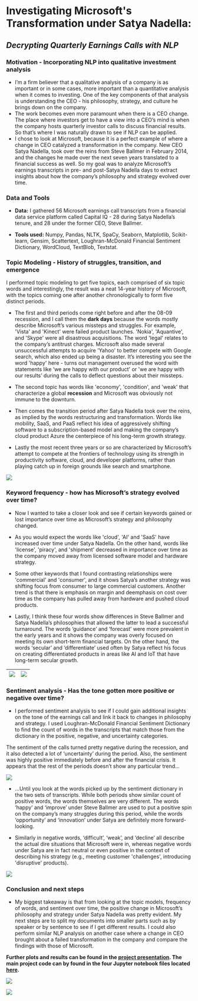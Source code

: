# Investigating Microsoft's Transformation under Satya Nadella:
## *Decrypting Quarterly Earnings Calls with NLP*

### Motivation - Incorporating NLP into qualitative investment analysis

- I’m a firm believer that a qualitative analysis of a company is as important or in some cases, more important than a quantitative analysis when it comes to investing.  One of the key components of that analysis is understanding the CEO - his philosophy, strategy, and culture he brings down on the company. 
- The work becomes even more paramount when there is a CEO change.  The place where investors get to have a view into a CEO’s mind is when the company hosts quarterly investor calls to discuss financial results.  So that’s where I was naturally drawn to see if NLP can be applied. 
- I chose to look at Microsoft, because it is a perfect example of where a change in CEO catalyzed a transformation in the company.  New CEO Satya Nadella, took over the reins from Steve Ballmer in February 2014, and the changes he made over the next seven years translated to a financial success as well. So my goal was to analyze Microsoft’s earnings transcripts in pre- and post-Satya Nadella days to extract insights about how the company’s philosophy and strategy evolved over time.

### Data and Tools 

- **Data:** I gathered 56 Microsoft earnings call transcripts from a financial data service platform called Capital IQ - 28 during Satya Nadella’s tenure, and 28 under the former CEO, Steve Ballmer.
 
- **Tools used:** Numpy, Pandas, NLTK, SpaCy, Seaborn, Matplotlib, Scikit-learn, Gensim, Scattertext, Loughran-McDonald Financial Sentiment Dictionary, WordCloud, TextBlob, Textstat.

### Topic Modeling - History of struggles, transition, and emergence

I performed topic modeling to get five topics, each comprised of six topic words and interestingly, the result was a neat 14-year history of Microsoft, with the topics coming one after another chronologically to form five distinct periods.

- The first and third periods come right before and after the 08-09 recession, and I call them the **dark days** because the words mostly describe Microsoft’s various missteps and struggles.  For example, 'Vista' and 'Kinect' were failed product launches.  'Nokia', 'Aquantive', and 'Skype' were all disastrous acquisitions.  The word 'legal' relates to the company’s antitrust charges.  Microsoft also made several unsuccessful attempts to acquire 'Yahoo' to better compete with Google search, which also ended up being a disaster.  It’s interesting you see the word 'happy' here - turns out management overused the word with statements like ‘we are happy with our product' or 'we are happy with our results’ during the calls to deflect questions about their missteps.

- The second topic has words like 'economy', 'condition', and 'weak' that characterize a global **recession** and Microsoft was obviously not immune to the downturn.

- Then comes the transition period after Satya Nadella took over the reins, as implied by the words restructuring and transformation.  Words like mobility, SaaS, and PaaS reflect his idea of aggressively shifting software to a subscription-based model and making the company’s cloud product Azure the centerpiece of his long-term growth strategy.  

- Lastly the most recent three years or so are characterized by Microsoft’s attempt to compete at the frontiers of technology using its strength in productivity software, cloud, and developer platforms, rather than playing catch up in foreign grounds like search and smartphone.

![](Charts/topic_modeling_ppt.png)

### Keyword frequency - how has Microsoft’s strategy evolved over time?

- Now I wanted to take a closer look and see if certain keywords gained or lost importance over time as Microsoft’s strategy and philosophy changed. 

- As you would expect the words like 'cloud', 'AI' and 'SaaS' have increased over time under Satya Nadella.  On the other hand, words like 'license', 'piracy', and 'shipment' decreased in importance over time as the company moved away from licensed software model and hardware strategy.  

- Some other keywords that I found contrasting relationships were 'commercial' and 'consumer', and it shows Satya’s another strategy was shifting focus from consumer to large commercial customers.  Another trend is that there is emphasis on margin and deemphasis on cost over time as the company has pulled away from hardware and pushed cloud products.

- Lastly, I think these four words show differences in Steve Ballmer and Satya Nadella’s philosophies that allowed the latter to lead a successful turnaround.  The words ‘guidance’ and ‘forecast’ were more prevalent in the early years and it shows the company was overly focused on meeting its own short-term financial targets.  On the other hand, the words ‘secular’ and ‘differentiate’ used often by Satya reflect his focus on creating differentiated products in areas like AI and IoT that have long-term secular growth.  

![](Charts/keyword_heatmap_ppt1.png) | ![](Charts/keyword_heatmap_ppt2.png)
------------- | -------------

### Sentiment analysis - Has the tone gotten more positive or negative over time?

- I performed sentiment analysis to see if I could gain additional insights on the tone of the earnings call and link it back to changes in philosophy and strategy.  I used Loughran-McDonald Financial Sentiment Dictionary to find the count of words in the transcripts that match those from the dictionary in the positive, negative, and uncertainty categories. 

The sentiment of the calls turned pretty negative during the recession, and it also detected a lot of ‘uncertainty’ during the period.  Also, the sentiment was highly positive immediately before and after the financial crisis.  It appears that the rest of the periods doesn’t show any particular trend… 

![](Charts/sentiment_analysis_heatmap_ppt.png)

- …Until you look at the words picked up by the sentiment dictionary in the two sets of transcripts.  While both periods show similar count of positive words, the words themselves are very different.  The words ‘happy’ and ‘improve’ under Steve Ballmer are used to put a positive spin on the company’s many struggles during this period, while the words ‘opportunity’ and ‘innovation’ under Satya are definitely more forward-looking.   

- Similarly in negative words, ‘difficult’, ‘weak’, and ‘decline’ all describe the actual dire situations that Microsoft were in, whereas negative words under Satya are in fact neutral or even positive in the context of describing his strategy (e.g., meeting customer 'challenges', introducing 'disruptive' products).  

![](Charts/sentiment_analysis_table_ppt.png)

### Conclusion and next steps

- My biggest takeaway is that from looking at the topic models, frequency of words, and sentiment over time, the positive change in Microsoft’s philosophy and strategy under Satya Nadella was pretty evident.  My next steps are to split my documents into smaller parts such as by speaker or by sentence to see if I get different results.  I could also perform similar NLP analysis on another case where a change in CEO brought about a failed transformation in the company and compare the findings with those of Microsoft.  

**Further plots and results can be found in the [project presentation](Presentation/Metis_Project4_PPT_vF.pdf). The main project code can by found in the four Jupyter notebook files located [here](Notebooks).**

![](Charts/scattertext_plot_ppt.png)

![](Charts/word2vec_tsne_plot_ppt.png)

